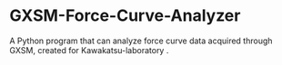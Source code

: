 # GXSM-Force-Curve-Analyzer
A Python program that can analyze force curve data acquired through GXSM, created for Kawakatsu-laboratory .
